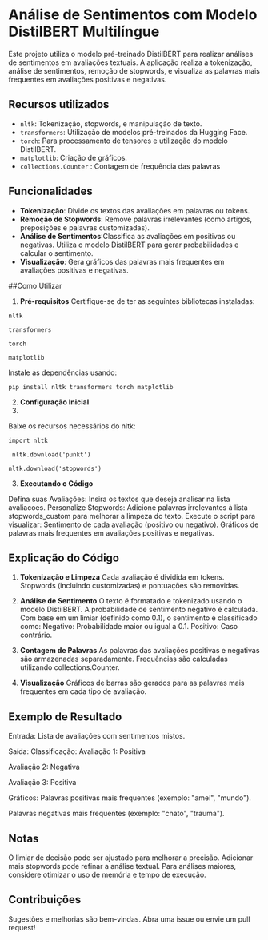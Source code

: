 # Análise de Sentimentos com Modelo DistilBERT Multilíngue

Este projeto utiliza o modelo pré-treinado DistilBERT para realizar análises de sentimentos em avaliações textuais. A aplicação realiza a tokenização, análise de sentimentos, remoção de stopwords, e visualiza as palavras mais frequentes em avaliações positivas e negativas.

## Recursos utilizados 

- ``` nltk ```: Tokenização, stopwords, e manipulação de texto.
- ``` transformers ```: Utilização de modelos pré-treinados da Hugging Face.
- ``` torch ```: Para processamento de tensores e utilização do modelo DistilBERT.
- ``` matplotlib ```: Criação de gráficos.
- ``` collections.Counter ``` : Contagem de frequência das palavras

## Funcionalidades

- **Tokenização**: Divide os textos das avaliações em palavras ou tokens.
- **Remoção de Stopwords**: Remove palavras irrelevantes (como artigos, preposições e palavras customizadas).
- **Análise de Sentimentos**:Classifica as avaliações em positivas ou negativas. Utiliza o modelo DistilBERT para gerar probabilidades e calcular o sentimento.
- **Visualização**: Gera gráficos das palavras mais frequentes em avaliações positivas e negativas.

##Como Utilizar

1. **Pré-requisitos**
Certifique-se de ter as seguintes bibliotecas instaladas:

``` nltk ```

``` transformers ```

``` torch ```

``` matplotlib ```

Instale as dependências usando:

` pip install nltk transformers torch matplotlib `

2. **Configuração Inicial**
3. 
Baixe os recursos necessários do nltk:

` import nltk ` 

`  nltk.download('punkt') ` 

` nltk.download('stopwords') ` 

3. **Executando o Código**

Defina suas Avaliações: Insira os textos que deseja analisar na lista avaliacoes.
Personalize Stopwords: Adicione palavras irrelevantes à lista stopwords_custom para melhorar a limpeza do texto.
Execute o script para visualizar:
Sentimento de cada avaliação (positivo ou negativo).
Gráficos de palavras mais frequentes em avaliações positivas e negativas.

## Explicação do Código

1. **Tokenização e Limpeza**
Cada avaliação é dividida em tokens.
Stopwords (incluindo customizadas) e pontuações são removidas.

2. **Análise de Sentimento**
O texto é formatado e tokenizado usando o modelo DistilBERT.
A probabilidade de sentimento negativo é calculada.
Com base em um limiar (definido como 0.1), o sentimento é classificado como:
Negativo: Probabilidade maior ou igual a 0.1.
Positivo: Caso contrário.

3. **Contagem de Palavras**
As palavras das avaliações positivas e negativas são armazenadas separadamente.
Frequências são calculadas utilizando collections.Counter.

4. **Visualização**
Gráficos de barras são gerados para as palavras mais frequentes em cada tipo de avaliação.

## Exemplo de Resultado

Entrada:
Lista de avaliações com sentimentos mistos.

Saída:
Classificação:
Avaliação 1: Positiva

Avaliação 2: Negativa

Avaliação 3: Positiva

Gráficos:
Palavras positivas mais frequentes (exemplo: "amei", "mundo").

Palavras negativas mais frequentes (exemplo: "chato", "trauma").

## Notas
O limiar de decisão pode ser ajustado para melhorar a precisão.
Adicionar mais stopwords pode refinar a análise textual.
Para análises maiores, considere otimizar o uso de memória e tempo de execução.


## Contribuições
Sugestões e melhorias são bem-vindas. Abra uma issue ou envie um pull request!


